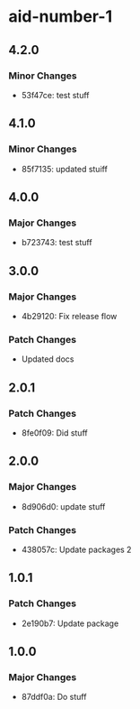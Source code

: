 # aid-number-1

## 4.2.0

### Minor Changes

- 53f47ce: test stuff

## 4.1.0

### Minor Changes

- 85f7135: updated stuiff

## 4.0.0

### Major Changes

- b723743: test stuff

## 3.0.0

### Major Changes

- 4b29120: Fix release flow

### Patch Changes

- Updated docs

## 2.0.1

### Patch Changes

- 8fe0f09: Did stuff

## 2.0.0

### Major Changes

- 8d906d0: update stuff

### Patch Changes

- 438057c: Update packages 2

## 1.0.1

### Patch Changes

- 2e190b7: Update package

## 1.0.0

### Major Changes

- 87ddf0a: Do stuff
